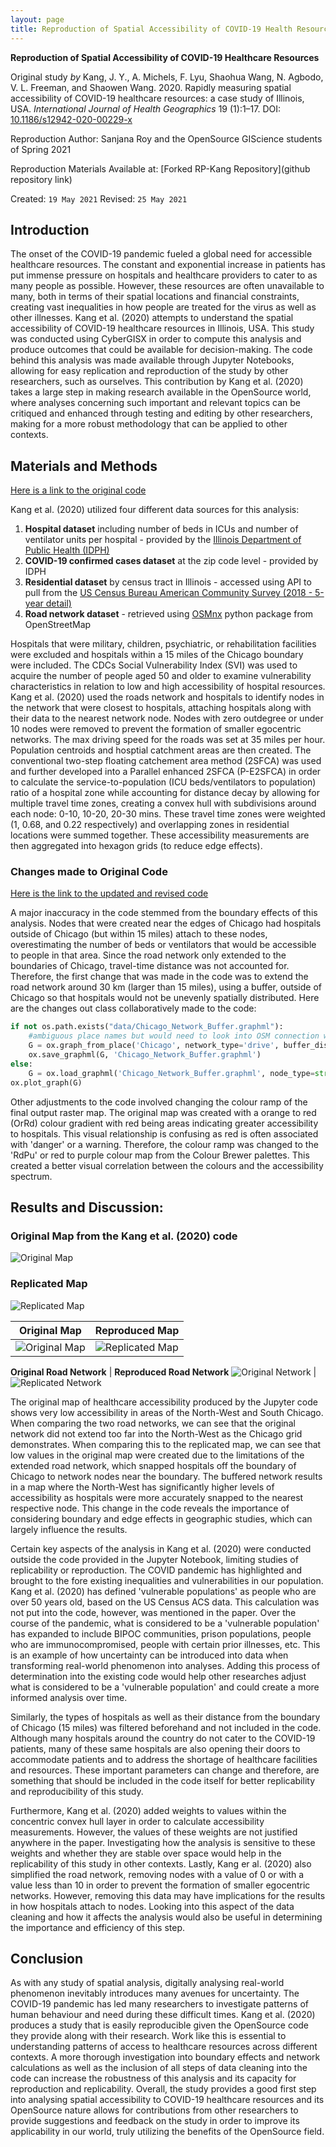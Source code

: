 ```yaml
---
layout: page
title: Reproduction of Spatial Accessibility of COVID-19 Health Resources
---
```


**Reproduction of Spatial Accessibility of COVID-19 Healthcare Resources**

Original study *by* Kang, J. Y., A. Michels, F. Lyu, Shaohua Wang, N. Agbodo, V. L. Freeman, and Shaowen Wang. 2020. Rapidly measuring spatial accessibility of COVID-19 healthcare resources: a case study of Illinois, USA. *International Journal of Health Geographics* 19 (1):1–17. DOI: [10.1186/s12942-020-00229-x](https://ij-healthgeographics.biomedcentral.com/articles/10.1186/s12942-020-00229-x)

Reproduction Author: Sanjana Roy and the OpenSource GIScience students of Spring 2021

Reproduction Materials Available at: [Forked RP-Kang Repository](github repository link)

Created: `19 May 2021`
Revised: `25 May 2021`


## Introduction

The onset of the COVID-19 pandemic fueled a global need for accessible healthcare resources. The constant and exponential increase in patients has put immense pressure on hospitals and healthcare providers to cater to as many people as possible. However, these resources are often unavailable to many, both in terms of their spatial locations and financial constraints, creating vast inequalities in how people are treated for the virus as well as other illnesses. Kang et al. (2020) attempts to understand the spatial accessibility of COVID-19 healthcare resources in Illinois, USA. This study was conducted using CyberGISX in order to compute this analysis and produce outcomes that could be available for decision-making. The code behind this analysis was made available through Jupyter Notebooks, allowing for easy replication and reproduction of the study by other researchers, such as ourselves. This contribution by Kang et al. (2020) takes a large step in making research available in the OpenSource world, where analyses concerning such important and relevant topics can be critiqued and enhanced through testing and editing by other researchers, making for a more robust methodology that can be applied to other contexts.


## Materials and Methods

[Here is a link to the original code]()

Kang et al. (2020) utilized four different data sources for this analysis:
1. **Hospital dataset** including number of beds in ICUs and number of ventilator units per hospital - provided by the [Illinois Department of Public Health (IDPH)](https://hifld-geoplatform.opendata.arcgis.com/datasets/hospitals/explore)
2. **COVID-19 confirmed cases dataset** at the zip code level - provided by IDPH
3. **Residential dataset** by census tract in Illinois - accessed using API to pull from the [US Census Bureau American Community Survey (2018 - 5-year detail)](https://data.census.gov/cedsci/deeplinks?url=https%3A%2F%2Ffactfinder.census.gov%2F&tid=GOVSTIMESERIES.CG00ORG01)
4. **Road network dataset** - retrieved using [OSMnx](https://github.com/gboeing/osmnx) python package from OpenStreetMap

Hospitals that were military, children, psychiatric, or rehabilitation facilities were excluded and hospitals within a 15 miles of the Chicago boundary were included. The CDCs Social Vulnerability Index (SVI) was used to acquire the number of people aged 50 and older to examine vulnerability characteristics in relation to low and high accessibility of hospital resources. Kang et al. (2020) used the roads network and hospitals to identify nodes in the network that were closest to hospitals, attaching hospitals along with their data to the nearest network node. Nodes with zero outdegree or under 10 nodes were removed to prevent the formation of smaller egocentric networks. The max driving speed for the roads was set at 35 miles per hour. Population centroids and hosptial catchment areas are then created. The conventional two-step floating catchement area method (2SFCA) was used and further developed into a Parallel enhanced 2SFCA (P-E2SFCA) in order to calculate the service-to-population (ICU beds/ventilators to population) ratio of a hospital zone while accounting for distance decay by allowing for multiple travel time zones, creating a convex hull with subdivisions around each node: 0-10, 10-20, 20-30 mins. These travel time zones were weighted (1, 0.68, and 0.22 respectively) and overlapping zones in residential locations were summed together. These accessibility measurements are then aggregated into hexagon grids (to reduce edge effects).

### Changes made to Original Code

[Here is the link to the updated and revised code]()

A major inaccuracy in the code stemmed from the boundary effects of this analysis. Nodes that were created near the edges of Chicago had hospitals outside of Chicago (but within 15 miles) attach to these nodes, overestimating the number of beds or ventilators that would be accessible to people in that area. Since the road network only extended to the boundaries of Chicago, travel-time distance was not accounted for. Therefore, the first change that was made in the code was to extend the road network around 30 km (larger than 15 miles), using a buffer, outside of Chicago so that hospitals would not be unevenly spatially distributed. Here are the changes out class collaboratively made to the code:

``` python
if not os.path.exists("data/Chicago_Network_Buffer.graphml"):
    #ambiguous place names but would need to look into OSM connection with API
    G = ox.graph_from_place('Chicago', network_type='drive', buffer_dist = 30000) # pulling the drive network the first time will take a while
    ox.save_graphml(G, 'Chicago_Network_Buffer.graphml')
else:
    G = ox.load_graphml('Chicago_Network_Buffer.graphml', node_type=str)
ox.plot_graph(G)
```

Other adjustments to the code involved changing the colour ramp of the final output raster map. The original map was created with a orange to red (OrRd) colour gradient with red being areas indicating greater accessibility to hospitals. This visual relationship is confusing as red is often associated with 'danger' or a warning. Therefore, the colour ramp was changed to the 'RdPu' or red to purple colour map from the Colour Brewer palettes. This created a better visual correlation between the colours and the accessibility spectrum.


## Results and Discussion:

### Original Map from the Kang et al. (2020) code
![Original Map](assets/original_map2.png)

### Replicated Map
![Replicated Map](assets/replication_map2.png)


**Original Map** | **Reproduced Map**
-------------|---------------
![Original Map](assets/original_map2) | ![Replicated Map](assets/replication_map2)

**Original Road Network** | **Reproduced Road Network**
![Original Network](assets/original_roadnetwork.png) | ![Replicated Network](assets/replication_roadnetwork.png)


The original map of healthcare accessibility produced by the Jupyter code shows very low accessibility in areas of the North-West and South Chicago. When comparing the two road networks, we can see that the original network did not extend too far into the North-West as the Chicago grid demonstrates. When comparing this to the replicated map, we can see that low values in the original map were created due to the limitations of the extended road network, which snapped hospitals off the boundary of Chicago to network nodes near the boundary. The buffered network results in a map where the North-West has significantly higher levels of accessibility as hospitals were more accurately snapped to the nearest respective node. This change in the code reveals the importance of considering boundary and edge effects in geographic studies, which can largely influence the results.

Certain key aspects of the analysis in Kang et al. (2020) were conducted outside the code provided in the Jupyter Notebook, limiting studies of replicability or reproduction. The COVID pandemic has highlighted and brought to the fore existing inequalities and vulnerabilities in our population. Kang et al. (2020) has defined 'vulnerable populations' as people who are over 50 years old, based on the US Census ACS data. This calculation was not put into the code, however, was mentioned in the paper. Over the course of the pandemic, what is considered to be a 'vulnerable population' has expanded to include BIPOC communities, prison populations, people who are immunocompromised, people with certain prior illnesses, etc. This is an example of how uncertainty can be introduced into data when transforming real-world phenomenon into analyses. Adding this process of determination into the existing code would help other researches adjust what is considered to be a 'vulnerable population' and could create a more informed analysis over time.

Similarly, the types of hospitals as well as their distance from the boundary of Chicago (15 miles) was filtered beforehand and not included in the code. Although many hospitals around the country do not cater to the COVID-19 patients, many of these same hospitals are also opening their doors to accommodate patients and to address the shortage of healthcare facilities and resources. These important parameters can change and therefore, are something that should be included in the code itself for better replicability and reproducibility of this study.

Furthermore, Kang et al. (2020) added weights to values within the concentric convex hull layer in order to calculate accessibility measurements. However, the values of these weights are not justified anywhere in the paper. Investigating how the analysis is sensitive to these weights and whether they are stable over space would help in the replicability of this study in other contexts. Lastly, Kang er al. (2020) also simplified the road network, removing nodes with a value of 0 or with a value less than 10 in order to prevent the formation of smaller egocentric networks. However, removing this data may have implications for the results in how hospitals attach to nodes. Looking into this aspect of the data cleaning and how it affects the analysis would also be useful in determining the importance and efficiency of this step.

## Conclusion

As with any study of spatial analysis, digitally analysing real-world phenomenon inevitably introduces many avenues for uncertainty. The COVID-19 pandemic has led many researchers to investigate patterns of human behaviour and need during these difficult times. Kang et al. (2020) produces a study that is easily reproducible given the OpenSource code they provide along with their research. Work like this is essential to understanding patterns of access to healthcare resources across different contexts. A more thorough investigation into boundary effects and network calculations as well as the inclusion of all steps of data cleaning into the code can increase the robustness of this analysis and its capacity for reproduction and replicability. Overall, the study provides a good first step into analysing spatial accessibility to COVID-19 healthcare resources and its OpenSource nature allows for contributions from other researchers to provide suggestions and feedback on the study in order to improve its applicability in our world, truly utilizing the benefits of the OpenSource field.
